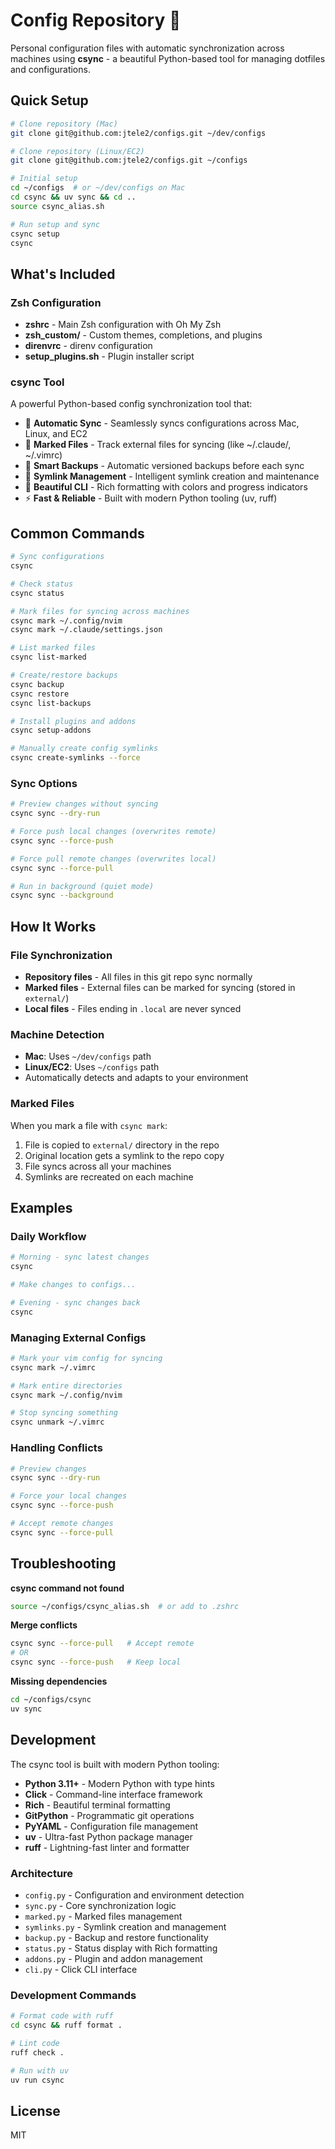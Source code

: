 # Config Repository 🚀

Personal configuration files with automatic synchronization across machines using **csync** - a beautiful Python-based tool for managing dotfiles and configurations.

## Quick Setup

```bash
# Clone repository (Mac)
git clone git@github.com:jtele2/configs.git ~/dev/configs

# Clone repository (Linux/EC2)
git clone git@github.com:jtele2/configs.git ~/configs

# Initial setup
cd ~/configs  # or ~/dev/configs on Mac
cd csync && uv sync && cd ..
source csync_alias.sh

# Run setup and sync
csync setup
csync
```

## What's Included

### Zsh Configuration

- **zshrc** - Main Zsh configuration with Oh My Zsh
- **zsh_custom/** - Custom themes, completions, and plugins
- **direnvrc** - direnv configuration
- **setup_plugins.sh** - Plugin installer script

### csync Tool  

A powerful Python-based config synchronization tool that:

- 🔄 **Automatic Sync** - Seamlessly syncs configurations across Mac, Linux, and EC2
- 📌 **Marked Files** - Track external files for syncing (like ~/.claude/, ~/.vimrc)
- 💾 **Smart Backups** - Automatic versioned backups before each sync
- 🔗 **Symlink Management** - Intelligent symlink creation and maintenance
- 🎨 **Beautiful CLI** - Rich formatting with colors and progress indicators
- ⚡ **Fast & Reliable** - Built with modern Python tooling (uv, ruff)

## Common Commands

```bash
# Sync configurations
csync

# Check status
csync status

# Mark files for syncing across machines
csync mark ~/.config/nvim
csync mark ~/.claude/settings.json

# List marked files
csync list-marked

# Create/restore backups
csync backup
csync restore
csync list-backups

# Install plugins and addons
csync setup-addons

# Manually create config symlinks
csync create-symlinks --force
```

### Sync Options

```bash
# Preview changes without syncing
csync sync --dry-run

# Force push local changes (overwrites remote)
csync sync --force-push

# Force pull remote changes (overwrites local)
csync sync --force-pull

# Run in background (quiet mode)
csync sync --background
```

## How It Works

### File Synchronization

- **Repository files** - All files in this git repo sync normally
- **Marked files** - External files can be marked for syncing (stored in `external/`)
- **Local files** - Files ending in `.local` are never synced

### Machine Detection

- **Mac**: Uses `~/dev/configs` path
- **Linux/EC2**: Uses `~/configs` path
- Automatically detects and adapts to your environment

### Marked Files

When you mark a file with `csync mark`:

1. File is copied to `external/` directory in the repo
2. Original location gets a symlink to the repo copy
3. File syncs across all your machines
4. Symlinks are recreated on each machine

## Examples

### Daily Workflow

```bash
# Morning - sync latest changes
csync

# Make changes to configs...

# Evening - sync changes back
csync
```

### Managing External Configs

```bash
# Mark your vim config for syncing
csync mark ~/.vimrc

# Mark entire directories
csync mark ~/.config/nvim

# Stop syncing something
csync unmark ~/.vimrc
```

### Handling Conflicts

```bash
# Preview changes
csync sync --dry-run

# Force your local changes
csync sync --force-push

# Accept remote changes
csync sync --force-pull
```

## Troubleshooting

**csync command not found**

```bash
source ~/configs/csync_alias.sh  # or add to .zshrc
```

**Merge conflicts**

```bash
csync sync --force-pull   # Accept remote
# OR
csync sync --force-push   # Keep local
```

**Missing dependencies**

```bash
cd ~/configs/csync
uv sync
```

## Development

The csync tool is built with modern Python tooling:

- **Python 3.11+** - Modern Python with type hints
- **Click** - Command-line interface framework
- **Rich** - Beautiful terminal formatting
- **GitPython** - Programmatic git operations
- **PyYAML** - Configuration file management
- **uv** - Ultra-fast Python package manager
- **ruff** - Lightning-fast linter and formatter

### Architecture

- `config.py` - Configuration and environment detection
- `sync.py` - Core synchronization logic
- `marked.py` - Marked files management
- `symlinks.py` - Symlink creation and management
- `backup.py` - Backup and restore functionality
- `status.py` - Status display with Rich formatting
- `addons.py` - Plugin and addon management
- `cli.py` - Click CLI interface

### Development Commands

```bash
# Format code with ruff
cd csync && ruff format .

# Lint code
ruff check .

# Run with uv
uv run csync
```

## License

MIT
